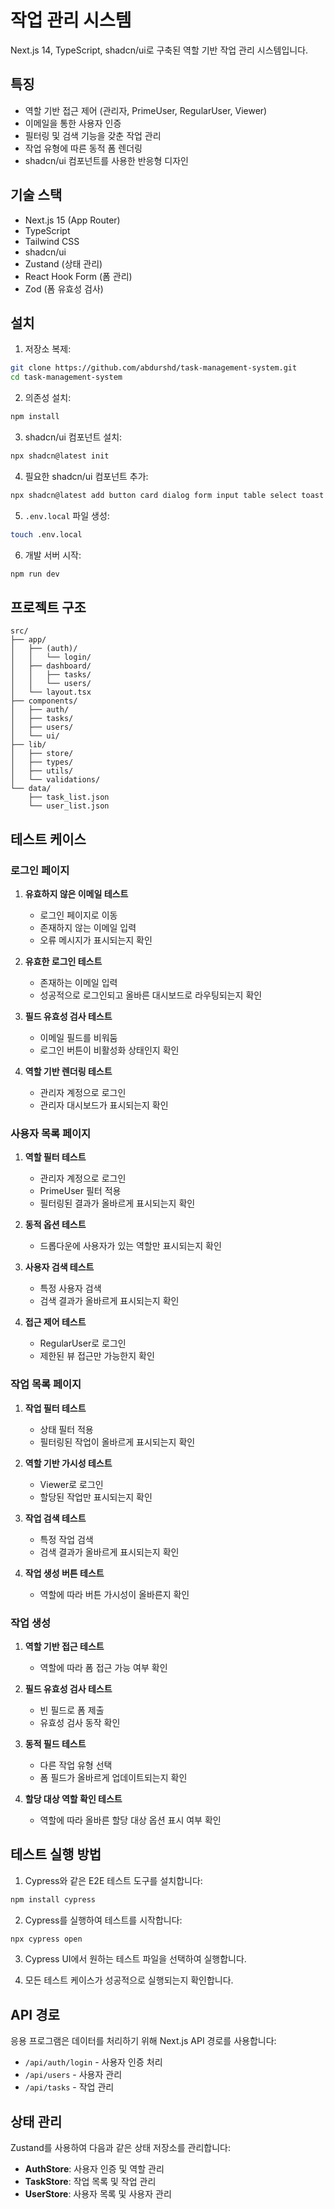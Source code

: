# 작업 관리 시스템

Next.js 14, TypeScript, shadcn/ui로 구축된 역할 기반 작업 관리 시스템입니다.

## 특징

- 역할 기반 접근 제어 (관리자, PrimeUser, RegularUser, Viewer)
- 이메일을 통한 사용자 인증
- 필터링 및 검색 기능을 갖춘 작업 관리
- 작업 유형에 따른 동적 폼 렌더링
- shadcn/ui 컴포넌트를 사용한 반응형 디자인

## 기술 스택

- Next.js 15 (App Router)
- TypeScript
- Tailwind CSS
- shadcn/ui
- Zustand (상태 관리)
- React Hook Form (폼 관리)
- Zod (폼 유효성 검사)

## 설치

1. 저장소 복제:

```bash
git clone https://github.com/abdurshd/task-management-system.git
cd task-management-system
```

2. 의존성 설치:

```bash
npm install
```

3. shadcn/ui 컴포넌트 설치:

```bash
npx shadcn@latest init
```

4. 필요한 shadcn/ui 컴포넌트 추가:

```bash
npx shadcn@latest add button card dialog form input table select toast
```

5. `.env.local` 파일 생성:

```bash
touch .env.local
```

6. 개발 서버 시작:

```bash
npm run dev
```

## 프로젝트 구조

```
src/
├── app/
│   ├── (auth)/
│   │   └── login/
│   ├── dashboard/
│   │   ├── tasks/
│   │   └── users/
│   └── layout.tsx
├── components/
│   ├── auth/
│   ├── tasks/
│   ├── users/
│   └── ui/
├── lib/
│   ├── store/
│   ├── types/
│   ├── utils/
│   └── validations/
└── data/
    ├── task_list.json
    └── user_list.json
```

## 테스트 케이스

### 로그인 페이지

1. **유효하지 않은 이메일 테스트**
   - 로그인 페이지로 이동
   - 존재하지 않는 이메일 입력
   - 오류 메시지가 표시되는지 확인

2. **유효한 로그인 테스트**
   - 존재하는 이메일 입력
   - 성공적으로 로그인되고 올바른 대시보드로 라우팅되는지 확인

3. **필드 유효성 검사 테스트**
   - 이메일 필드를 비워둠
   - 로그인 버튼이 비활성화 상태인지 확인

4. **역할 기반 렌더링 테스트**
   - 관리자 계정으로 로그인
   - 관리자 대시보드가 표시되는지 확인

### 사용자 목록 페이지

1. **역할 필터 테스트**
   - 관리자 계정으로 로그인
   - PrimeUser 필터 적용
   - 필터링된 결과가 올바르게 표시되는지 확인

2. **동적 옵션 테스트**
   - 드롭다운에 사용자가 있는 역할만 표시되는지 확인

3. **사용자 검색 테스트**
   - 특정 사용자 검색
   - 검색 결과가 올바르게 표시되는지 확인

4. **접근 제어 테스트**
   - RegularUser로 로그인
   - 제한된 뷰 접근만 가능한지 확인

### 작업 목록 페이지

1. **작업 필터 테스트**
   - 상태 필터 적용
   - 필터링된 작업이 올바르게 표시되는지 확인

2. **역할 기반 가시성 테스트**
   - Viewer로 로그인
   - 할당된 작업만 표시되는지 확인

3. **작업 검색 테스트**
   - 특정 작업 검색
   - 검색 결과가 올바르게 표시되는지 확인

4. **작업 생성 버튼 테스트**
   - 역할에 따라 버튼 가시성이 올바른지 확인

### 작업 생성

1. **역할 기반 접근 테스트**
   - 역할에 따라 폼 접근 가능 여부 확인

2. **필드 유효성 검사 테스트**
   - 빈 필드로 폼 제출
   - 유효성 검사 동작 확인

3. **동적 필드 테스트**
   - 다른 작업 유형 선택
   - 폼 필드가 올바르게 업데이트되는지 확인

4. **할당 대상 역할 확인 테스트**
   - 역할에 따라 올바른 할당 대상 옵션 표시 여부 확인

## 테스트 실행 방법

1. Cypress와 같은 E2E 테스트 도구를 설치합니다:

```bash
npm install cypress
```

2. Cypress를 실행하여 테스트를 시작합니다:

```bash
npx cypress open
```

3. Cypress UI에서 원하는 테스트 파일을 선택하여 실행합니다.

4. 모든 테스트 케이스가 성공적으로 실행되는지 확인합니다.

## API 경로

응용 프로그램은 데이터를 처리하기 위해 Next.js API 경로를 사용합니다:

- `/api/auth/login` - 사용자 인증 처리
- `/api/users` - 사용자 관리
- `/api/tasks` - 작업 관리

## 상태 관리

Zustand를 사용하여 다음과 같은 상태 저장소를 관리합니다:

- **AuthStore**: 사용자 인증 및 역할 관리
- **TaskStore**: 작업 목록 및 작업 관리
- **UserStore**: 사용자 목록 및 사용자 관리

